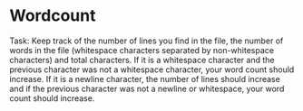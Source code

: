 # Wordcount

Task: Keep track of the number of lines you find in the file, the number of words in the file (whitespace characters separated by non-whitespace
characters) and total characters. If it is a whitespace character and the previous character was not a whitespace character, your word count
should increase. If it is a newline character, the number of lines should increase and if the previous character was not a newline or whitespace,
your word count should increase.
